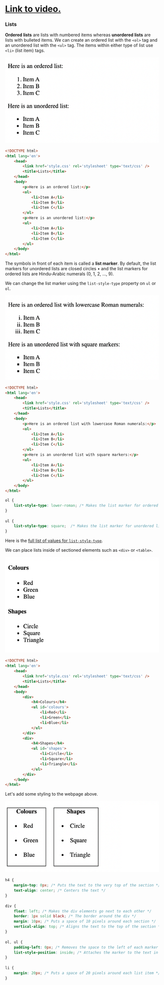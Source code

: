 # [Link to video.](https://www.youtube.com/watch?v=-HoIQkTk6Yc&list=PLVD25niNi0Bk1YWMw3RRMgqYjCRoZYisT)

### Lists

**Ordered lists** are lists with numbered items whereas **unordered lists** are lists with bulleted items. We can create an ordered list with the `<ol>` tag and an unordered list with the `<ul>` tag. The items within either type of list use `<li>` (list item) tags.

![](../../Images/html_lists_1.png)

```html
<!DOCTYPE html>
<html lang='en'>
    <head>
        <link href='style.css' rel='stylesheet' type='text/css' />
        <title>Lists</title>
    </head>
    <body>
        <p>Here is an ordered list:</p>
        <ol>
            <li>Item A</li>
            <li>Item B</li>
            <li>Item C</li>
        </ol>
        <p>Here is an unordered list:</p>
        <ul>
            <li>Item A</li>
            <li>Item B</li>
            <li>Item C</li>
        </ul>
    </body>
</html>
```

The symbols in front of each item is called a **list marker**. By default, the list markers for unordered lists are closed circles • and the list markers for ordered lists are Hindu-Arabic numerals (0, 1, 2, ..., 9).

We can change the list marker using the `list-style-type` property on `ul` or `ol`. 

![](../../Images/html_lists_2.png)

```html
<!DOCTYPE html>
<html lang='en'>
    <head>
        <link href='style.css' rel='stylesheet' type='text/css' />
        <title>Lists</title>
    </head>
    <body>
        <p>Here is an ordered list with lowercase Roman numerals:</p>
        <ol>
            <li>Item A</li>
            <li>Item B</li>
            <li>Item C</li>
        </ol>
        <p>Here is an unordered list with square markers:</p>
        <ul>
            <li>Item A</li>
            <li>Item B</li>
            <li>Item C</li>
        </ul>
    </body>
</html>
```

```css
ol {
    list-style-type: lower-roman; /* Makes the list marker for ordered lists lowercase Roman numerals */
}

ul {
    list-style-type: square;  /* Makes the list marker for unordered lists closed squares */
}
```

Here is the [full list of values for `list-style-type`](https://developer.mozilla.org/en-US/docs/Web/CSS/list-style-type#values).

We can place lists inside of sectioned elements such as `<div>` or `<table>`.

![](../../Images/html_lists_3.png)

```html
<!DOCTYPE html>
<html lang='en'>
    <head>
        <link href='style.css' rel='stylesheet' type='text/css' />
        <title>Lists</title>
    </head>
    <body>
        <div>
            <h4>Colours</h4>
            <ul id='colours'>
                <li>Red</li>
                <li>Green</li>
                <li>Blue</li>
            </ul>
        </div>
        <div>
            <h4>Shapes</h4>
            <ul id='shapes'>
                <li>Circle</li>
                <li>Square</li>
                <li>Triangle</li>
            </ul>
        </div>
    </body>
</html>
```

Let's add some styling to the webpage above.


![](../../Images/html_lists_4.png)

```css
h4 {
    margin-top: 0px; /* Puts the text to the very top of the section */
    text-align: center; /* Centers the text */
}

div {
    float: left; /* Makes the div elements go next to each other */
    border: 1px solid black; /* The border around the div */
    margin: 10px; /* Puts a space of 10 pixels around each section */
    vertical-align: top; /* Aligns the text to the top of the section */
}

ol, ul {
    padding-left: 0px; /* Removes the space to the left of each marker */
    list-style-position: inside; /* Attaches the marker to the text in the list item */
}

li {
    margin: 20px; /* Puts a space of 20 pixels around each list item */
}
```
